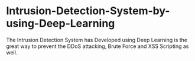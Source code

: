 # Intrusion-Detection-System-by-using-Deep-Learning
The Intrusion Detection System has Developed using Deep Learning is the great way to prevent the DDoS attacking, Brute Force and XSS Scripting as well.
